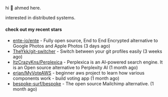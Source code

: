hi 👋 ahmed here.

interested in distributed systems.

#### check out my recent stars

- [ente-io/ente](https://github.com/ente-io/ente) - Fully open source, End to End Encrypted alternative to Google Photos and Apple Photos (3 days ago)
- [TheYkk/git-switcher](https://github.com/TheYkk/git-switcher) - Switch between your git profiles easily (3 weeks ago)
- [ItzCrazyKns/Perplexica](https://github.com/ItzCrazyKns/Perplexica) - Perplexica is an AI-powered search engine. It is an Open source alternative to Perplexity AI (1 month ago)
- [erjan/MyVoteAWS](https://github.com/erjan/MyVoteAWS) - beginner aws project to learn how various components work - build voting app  (1 month ago)
- [bespoke-surf/bespoke](https://github.com/bespoke-surf/bespoke) - The open source Mailchimp alternative. (1 month ago)

